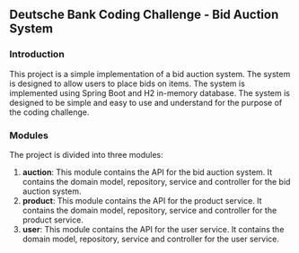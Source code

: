 ## Deutsche Bank Coding Challenge - Bid Auction System 
### Introduction
This project is a simple implementation of a bid auction system. The system is designed to  allow users to place bids on items. The system is implemented using Spring Boot and H2 in-memory database. The system is designed to be simple and easy to use and understand for the purpose of the coding challenge.

### Modules 
The project is divided into three modules:
1. **auction**: This module contains the API for the bid auction system. It contains the domain model, repository, service and controller for the bid auction system.
2. **product**: This module contains the API for the product service. It contains the domain model, repository, service and controller for the product service.
3. **user**: This module contains the API for the user service. It contains the domain model, repository, service and controller for the user service.